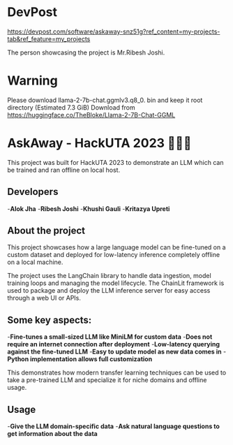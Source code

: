 # DevPost

https://devpost.com/software/askaway-snz51g?ref_content=my-projects-tab&ref_feature=my_projects

The person showcasing the project is Mr.Ribesh Joshi.

# Warning
Please download llama-2-7b-chat.ggmlv3.q8_0. bin
and keep it root directory (Estimated 7.3 GiB) 
Download from https://huggingface.co/TheBloke/Llama-2-7B-Chat-GGML

# AskAway - HackUTA 2023 🚀🚀🚀
This project was built for HackUTA 2023 to demonstrate an LLM which can  be trained and ran offline on local host. 

## Developers
 -**Alok Jha**
 -**Ribesh Joshi**
 -**Khushi Gauli**
 -**Kritazya Upreti**


## About the project

This project showcases how a large language model can be fine-tuned on a custom dataset and deployed for low-latency inference completely offline on a local machine.

The project uses the LangChain library to handle data ingestion, model training loops and managing the model lifecycle. The ChainLit framework is used to package and deploy the LLM inference server for easy access through a web UI or APIs.

## Some key aspects:
-**Fine-tunes a small-sized LLM like MiniLM for custom data**
-**Does not require an internet connection after deployment**
-**Low-latency querying against the fine-tuned LLM**
-**Easy to update model as new data comes in**
-**Python implementation allows full customization**

This demonstrates how modern transfer learning techniques can be used to take a pre-trained LLM and specialize it for niche domains and offline usage.

## Usage
-**Give the LLM domain-specific data**
-**Ask natural language questions to get information about the data**
